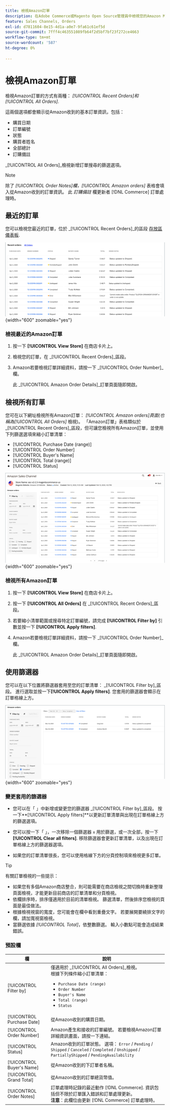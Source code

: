 ```yaml
---
title: 檢視Amazon訂單
description: 在Adobe Commerce或Magento Open Source管理員中檢視您的Amazon Marketplace訂單。
feature: Sales Channels, Orders
exl-id: d7811604-8e15-4d1a-a0e7-9fa61c61ef5d
source-git-commit: 7fff4c463551089fb64f2d5bf7bf23f272ce4663
workflow-type: tm+mt
source-wordcount: '587'
ht-degree: 0%

---
```


# 檢視Amazon訂單

檢視Amazon訂單的方式有兩種： _[!UICONTROL Recent Orders]_和_[!UICONTROL All Orders]_.

這兩個選項都會顯示從Amazon收到的基本訂單資訊，包括：

- 購買日期
- 訂單編號
- 狀態
- 購買者姓名
- 全部總計
- 訂購備註

_[!UICONTROL All Orders]_檢視新增訂單搜尋的篩選選項。

>[!NOTE]
>
>除了 _[!UICONTROL Order Notes]_欄，_[!UICONTROL Amazon orders]_ 表格會填入從Amazon收到的訂單資訊。 此 _訂購備註_ 欄更新者 [!DNL Commerce] 訂單處理時。

## 最近的訂單

您可以檢視您最近的訂單，位於 _[!UICONTROL Recent Orders]_的區段 [存放區儀表板](./amazon-store-dashboard.md).

![最近的訂單](assets/amazon-recent-orders-imported.png){width="600" zoomable="yes"}

### 檢視最近的Amazon訂單

1. 按一下 **[!UICONTROL View Store]** 在商店卡片上。

1. 檢視您的訂單，在 _[!UICONTROL Recent Orders]_區段。

1. Amazon若要檢視訂單詳細資料，請按一下 _[!UICONTROL Order Number]_欄。

   此 _[!UICONTROL Amazon Order Details]_訂單頁面隨即開啟。

## 檢視所有訂單

您可在以下網址檢視所有Amazon訂單： _[!UICONTROL Amazon orders]_頁面(也稱為_[!UICONTROL All Orders]_ 檢視)。 「Amazon訂單」表格類似於 _[!UICONTROL Recent Orders]_區段，但可讓您檢視所有Amazon訂單，並使用下列篩選選項來縮小訂單清單：

- [!UICONTROL Purchase Date (range)]
- [!UICONTROL Order Number]
- [!UICONTROL Buyer's Name]
- [!UICONTROL Total (range)]
- [!UICONTROL Status]

![Amazon訂單](assets/amazon-orders-list-all.png){width="600" zoomable="yes"}

### 檢視所有Amazon訂單

1. 按一下 **[!UICONTROL View Store]** 在商店卡片上。

1. 按一下 **[!UICONTROL All Orders]** 在 _[!UICONTROL Recent Orders]_區段。

1. 若要縮小清單範圍或搜尋特定訂單編號，請完成 **[!UICONTROL Filter by]** 引數並按一下 **[!UICONTROL Apply filters]**.

1. Amazon若要檢視訂單詳細資料，請按一下 _[!UICONTROL Order Number]_欄。

   此 _[!UICONTROL Amazon Order Details]_訂單頁面隨即開啟。

## 使用篩選器

您可以在以下位置將篩選器套用至您的訂單清單： _[!UICONTROL Filter by]_區段。 進行選取並按一下&#x200B;**[!UICONTROL Apply filters]**. 您套用的篩選器會顯示在訂單格線上方。

![檢視Amazon訂單的篩選器](assets/amazon-orders-filter-view.png){width="600" zoomable="yes"}

### 變更套用的篩選器

- 您可以在「 」中新增或變更您的篩選器 _[!UICONTROL Filter by]_區段。 按一下&#x200B;**[!UICONTROL Apply filters]**以更新訂單清單與出現在訂單格線上方的篩選選項。

- 您可以按一下「 」，一次移除一個篩選器 `x` 用於篩選，或一次全部，按一下 **[!UICONTROL Clear all filters]**. 移除篩選器會更新訂單清單，以及出現在訂單格線上方的篩選器選項。

- 如果您的訂單清單很長，您可以使用格線下方的分頁控制項來檢視更多訂單。

>[!TIP]
>
>有關訂單檢視的一些提示：
>
>- 如果您有多個Amazon商店整合，則可能需要在商店檢視之間切換時重新整理頁面檢視，才能更新目前商店的訂單清單和分頁檢視。
>- 依欄排序時，排序僅適用於目前的清單檢視。 篩選清單，然後排序您檢視的頁面是最佳做法。
>- 根據檢視視窗的寬度，您可能會在欄中看到重疊文字。 若要展開要繞排文字的欄，請加寬視窗檢視。
>- 當篩選依據 _[!UICONTROL Total]_，依整數篩選。 輸入小數點可能會造成結果錯誤。

### 預設欄

| 欄 | 說明 |
|----------------------------|------------------------------------------------------------------------------------------------------------------------------------------------------------------------------------------------------------------------------------------------------------|
| [!UICONTROL Filter by] | 僅適用於 _[!UICONTROL All Orders]_檢視。<br>根據下列條件縮小訂單清單：<ul><li>`Purchase Date (range)`</li><li>`Order Number`</li><li>`Buyer's Name`</li><li>`Total (range)`</li><li>`Status`</li></ul> |
| [!UICONTROL Purchase Date] | 從Amazon收到的購買日期。 |
| [!UICONTROL Order Number] | Amazon產生和接收的訂單編號。 若要檢視Amazon訂單詳細資訊畫面，請按一下連結。 |
| [!UICONTROL Status] | Amazon收到的訂單狀態。 選項： `Error` / `Pending` / `Shipped` / `Canceled` / `Completed` / `Unshipped` / `PartiallyShipped` / `PendingAvailability` |
| [!UICONTROL Buyer's Name] | 從Amazon收到的下訂單者名稱。 |
| [!UICONTROL Grand Total] | 從Amazon收到的訂單總貨幣值。 |
| [!UICONTROL Order Notes] | 訂單處理時記錄的最近動作 [!DNL Commerce]. 資訊包括但不限於訂單匯入錯誤和訂單處理更新。<br>**注意**：此欄位由更新 [!DNL Commerce] 訂單處理時。 |
